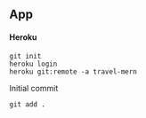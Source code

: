 ## App

#### Heroku
<pre><code>git init
heroku login
heroku git:remote -a travel-mern</code></pre>

Initial commit
<pre><code>git add .</pre></code>